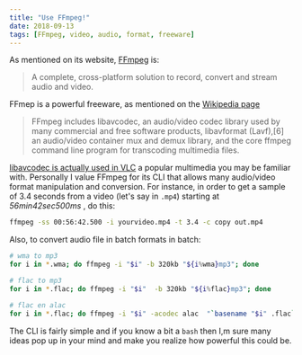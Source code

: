 ```yaml
---
title: "Use FFmpeg!"
date: 2018-09-13
tags: [FFmpeg, video, audio, format, freeware]
---
```


As mentioned on its website, [FFmpeg](https://www.ffmpeg.org/) is:

> A complete, cross-platform solution to record, convert and stream audio and video.

FFmep is a powerful freeware, as mentioned on the [Wikipedia page](https://en.wikipedia.org/wiki/FFmpeg)


> FFmpeg includes libavcodec, an audio/video codec library used by many commercial and free software products, libavformat (Lavf),[6] an audio/video container mux and demux library, and the core ffmpeg command line program for transcoding multimedia files.

[libavcodec is actually used in VLC](https://en.wikipedia.org/wiki/VLC_media_player)
a popular multimedia you may be familiar with. Personally I value FFmpeg for its
CLI that allows many audio/video format manipulation and conversion. For instance,
in order to get a sample of 3.4 seconds from a video (let's say in `.mp4`)
starting at *56min42sec500ms* , do this:


```sh
ffmpeg -ss 00:56:42.500 -i yourvideo.mp4 -t 3.4 -c copy out.mp4         
```

Also, to convert audio file in batch formats in batch:

```sh
# wma to mp3
for i in *.wma; do ffmpeg -i "$i" -b 320kb "${i%wma}mp3"; done

# flac to mp3
for i in *.flac; do ffmpeg -i "$i"  -b 320kb "${i%flac}mp3"; done

# flac en alac
for i in *.flac; do ffmpeg -i "$i" -acodec alac  "`basename "$i" .flac`.m4a"; done;
```

The CLI is fairly simple and if you know a bit a `bash` then I,m sure many ideas
pop up in your mind and make you realize how powerful this could be.
